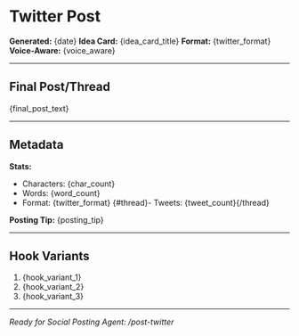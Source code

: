 # Twitter Post

**Generated:** {date}
**Idea Card:** {idea_card_title}
**Format:** {twitter_format}
**Voice-Aware:** {voice_aware}

---

## Final Post/Thread

{final_post_text}

---

## Metadata

**Stats:**
- Characters: {char_count}
- Words: {word_count}
- Format: {twitter_format}
{#thread}- Tweets: {tweet_count}{/thread}

**Posting Tip:**
{posting_tip}

---

## Hook Variants

1. {hook_variant_1}
2. {hook_variant_2}
3. {hook_variant_3}

---

*Ready for Social Posting Agent: /post-twitter*
